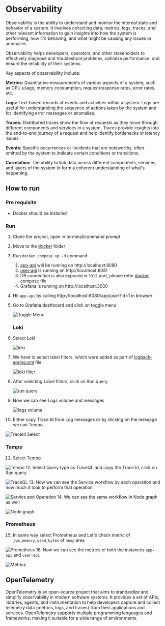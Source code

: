 # Observability

Observability is the ability to understand and monitor the internal state and behavior of a system. It involves collecting data, metrics, logs, traces, and other relevant information to gain insights into how the system is performing, how it's behaving, and what might be causing any issues or anomalies. </p>

Observability helps developers, operators, and other stakeholders to effectively diagnose and troubleshoot problems, optimize performance, and ensure the reliability of their systems.

Key aspects of observability include:

**Metrics:** Quantitative measurements of various aspects of a system, such as CPU usage, memory consumption, request/response rates, error rates, etc.

**Logs:** Text-based records of events and activities within a system. Logs are useful for understanding the sequence of actions taken by the system and for identifying error messages or anomalies.

**Traces:** Distributed traces show the flow of requests as they move through different components and services in a system. Traces provide insights into the end-to-end journey of a request and help identify bottlenecks or latency issues.

**Events:** Specific occurrences or incidents that are noteworthy, often emitted by the system to indicate certain conditions or transitions.

**Correlation:** The ability to link data across different components, services, and layers of the system to form a coherent understanding of what's happening.

## How to run

### Pre requisite

- Docker should be installed

### Run

1. Clone the project, open in terminal/command prompt
2. Move to the [docker](./docker) folder
3. Run `docker compose up -d` command
   1. [app-api](./app) will be running on http://localhost:8080
   2. [user-api](./user) is running on http://localhost:8081
   3. DB connection is also exposed in `3312` port, please refer [docker compose](./docker/compose.yaml) file
   4. Grafana is running on http://localhost:3000
4. Hit `app-api` by calling http://localhost:8080/app/user?id=1 in browser
5. Go to Grafana dashboard and click on toggle menu

   ![Toggle Menu](./images/Grafana%20Toggle%20Menu.png)
   
   ### Loki

6. Select Loki

   ![loki](./images/Loki.png)
7. We have to select label filters, which were added as part of [logback-spring.xml](./app/src/main/resources/logback-spring.xml) file

    ![loki filter](./images/Loki%20Label%20Filters.png)
8. After selecting Label filters, click on Run query

    ![run query](./images/Loki%20Run%20Query.png)
9. Now we can see Logs volume and messages

    ![logs volume](./images/Loki%20Log%20Volume%20and%20Messages.png)
10. Either copy Trace Id from Log messages or by clicking on the message we can Tempo

   ![TraceId Select](./images/Select%20TraceId.png)

   ### Tempo

11. Select Tempo

   ![Tempo](./images/Tempo.png)
12. Select Query type as TraceQL and copy the Trace Id, click on Run query

   ![TraceQL](./images/TraceQL.png)
13. Now we can see the Service workflow by each operation and how much it took to perform that operation

   ![Service and Operation](./images/Service%20Operation.png)
14. We can see the same workflow in Node graph as well

   ![Node graph](./images/Node%20Graph.png)

   ### Prometheus

15. In same way select Prometheus and Let's check metric of `jvm_memory_used_bytes` of `heap` area

   ![Prometheus](./images/Prometheus.png)
16. Now we can see the metrics of both the instances `app-api` and `user-api`

   ![Metrics](./images/Prometheus%20Graph%20Table.png)


## OpenTelemetry

OpenTelemetry is an open-source project that aims to standardize and simplify observability in modern software systems. It provides a set of APIs, libraries, agents, and instrumentation to help developers capture and collect telemetry data (metrics, logs, and traces) from their applications and services. OpenTelemetry supports multiple programming languages and frameworks, making it suitable for a wide range of environments.
